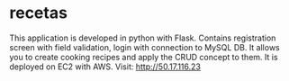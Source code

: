 # recetas
This application is developed in python with Flask. Contains registration screen with field validation, login with connection to MySQL DB. It allows you to create cooking recipes and apply the CRUD concept to them. It is deployed on EC2 with AWS. Visit: http://50.17.116.23
